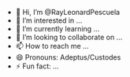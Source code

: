 - 👋 Hi, I’m @RayLeonardPescuela
- 👀 I’m interested in ...
- 🌱 I’m currently learning ...
- 💞️ I’m looking to collaborate on ...
- 📫 How to reach me ...
- 😄 Pronouns: Adeptus/Custodes
- ⚡ Fun fact: ...

<!---
RayLeonardPescuela/RayLeonardPescuela is a ✨ special ✨ repository because its `README.md` (this file) appears on your GitHub profile.
You can click the Preview link to take a look at your changes.
--->
